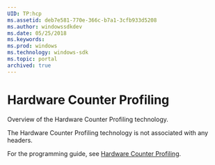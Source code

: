 ```yaml
---
UID: TP:hcp
ms.assetid: deb7e581-770e-366c-b7a1-3cfb933d5208
ms.author: windowssdkdev
ms.date: 05/25/2018
ms.keywords: 
ms.prod: windows
ms.technology: windows-sdk
ms.topic: portal
archived: true
---
```


# Hardware Counter Profiling



Overview of the Hardware Counter Profiling technology.

The Hardware Counter Profiling technology is not associated with any headers.

For the programming guide, see [Hardware Counter Profiling](/previous-versions/windows/desktop/hcp).
